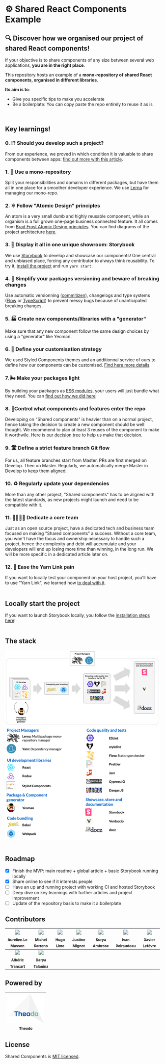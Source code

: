 # ⚙ Shared React Components Example

## 🔍 Discover how we organised our project of shared React components!

If your objective is to share components of any size between several web applications, **you are in the right place**.

This repository hosts an example of a **mono-repository of shared React components, organised in different libraries**.

**Its aim is to**:
- Give you specific tips to make you accelerate
- Be a boilerplate: You can copy paste the repo entirely to reuse it as is

<br />

## Key learnings!

### **0. ⁉️ Should you develop such a project?**

From our experience, we proved in which condition it is valuable to share components between apps: [find out more with this article](https://medium.com/theodo/when-and-how-to-share-ui-components-between-apps-a44a44382de1).

### **1. 🧐 Use a mono-repository**

Split your responsibilities and domains in different packages, but have them all in one place for a smoother developer experience. We use [Lerna](https://github.com/lerna/lerna) for managing our mono-repo.

### **2. ⚛️ Follow "Atomic Design" principles**

An atom is a very small dumb and highly reusable component, while an organism is a full grown one-page business connected feature. It all comes from [Brad Frost Atomic Design principles](http://bradfrost.com/blog/post/atomic-web-design/). You can find diagrams of the project architecture [here](documentation/technical-standards/architecture.md).

### **3. 🎪 Display it all in one unique showroom: Storybook**

We use [Storybook](https://storybook.js.org/) to develop and showcase our components! One central and unbiased place, forcing any contributor to always think reusability. To try it, [install the project](documentation/how-to-contribute/2-getting-started.md) and run `yarn start`.

### **4. 🔨 Simplify your packages versioning and beware of breaking changes**

Use automatic versionning ([commitizen](http://commitizen.github.io/cz-cli/)), changelogs and type systems ([Flow](https://flow.org/) or [TypeScript](https://www.typescriptlang.org/)) to prevent messy bugs because of unanticipated breaking changes.

### **5. 🏭 Create new components/libraries with a "generator"**

Make sure that any new component follow the same design choices by using a "generator" like Yeoman.

### **6. 💄 Define your customisation strategy**

We used Styled Components themes and an additionnal service of ours to define how our components can be customised. [Find here more details](documentation/development/how-to-style-a-component.md).

### **7. 🌬 Make your packages light**

By building your packages as [ES6 modules](http://exploringjs.com/es6/ch_modules.html), your users will just bundle what they need. You can [find out how we did here](documentation/6-make-light-packages.md)

### **8. 👮‍ Control what components and features enter the repo**

Developing on "Shared components" is heavier than on a normal project, hence taking the decision to create a new component should be well thought. We recommend to plan at least 3 reuses of the component to make it worthwile. Here is [our decision tree](documentation/how-to-contribute/1-decision-making.md) to help us make that decision.

### **9. 🛣 Define a strict feature branch Git flow**

For us, all feature branches start from Master. PRs are first merged on Develop. Then on Master.
Regularly, we automatically merge Master in Develop to keep them aligned.

### **10. ♻️ Regularly update your dependencies**

More than any other project, "Shared components" has to be aligned with the latest standards, as new projects might launch and need to be compatible with it.

### **11. 👩‍💻👨‍💻 Dedicate a core team**

Just as an open source project, have a dedicated tech and business team focused on making "Shared components" a success. Without a core team, you won't have the focus and ownership necessary to handle such a project, hence the complexity and debt will accumulate and your developers will end up losing more time than winning, in the long run. We will be more specific in a dedicated article later on.

### **12. 🔗 Ease the Yarn Link pain**

If you want to locally test your component on your host project, you'll have to use "Yarn Link", we learned how [to deal with it](documentation/how-to-contribute/4.1-yarn-link.md).
<br />
<br />

## Locally start the project

If you want to launch Storybook locally, you follow the [installation steps here](documentation/how-to-contribute/2-getting-started.md)!
<br />
<br />

## The stack

![stack flow](documentation/presentation/stack-flow.png)
![stack list](documentation/presentation/stack-list.png)
<br />
<br />

## Roadmap

- [x] Finish the MVP: main readme + global article + basic Storybook running locally
- [x] Share online to see if it interests people
- [ ] Have an up and running project with working CI and hosted Storybook
- [ ] Deep dive on key learnings with further articles and project improvement
- [ ] Update of the repository basis to make it a boilerplate

## Contributors

|   [<img src="https://avatars0.githubusercontent.com/u/25685118?s=400&v=4" width="100px;"/><br /><sub><b>Aurélien Le Masson</b></sub>](https://github.com/Ojisama)<br />    | [<img src="https://avatars0.githubusercontent.com/u/9078109?s=400&v=4" width="100px;"/><br /><sub><b>Michel Parreno</b></sub>](https://github.com/michel-p)<br /> | [<img src="https://avatars1.githubusercontent.com/u/15966838?s=400&v=4" width="100px;"/><br /><sub><b>Hugo Lime</b></sub>](https://github.com/HugoLime)<br /> | [<img src="https://avatars3.githubusercontent.com/u/33832992?s=400&v=4" width="100px;"/><br /><sub><b>Justine Mignot</b></sub>](https://github.com/justinemignot)<br /> | [<img src="https://avatars1.githubusercontent.com/u/8100843?s=400&v=4" width="100px;"/><br /><sub><b>Surya Ambrose</b></sub>](https://github.com/suryaambrose)<br /> | [<img src="https://avatars3.githubusercontent.com/u/15523557?s=400&v=4" width="100px;"/><br /><sub><b>Ivan Poiraudeau</b></sub>](https://github.com/ivanosevitch)<br /> | [<img src="https://avatars2.githubusercontent.com/u/14938214?s=460&v=4" width="100px;"/><br /><sub><b>Xavier Lefèvre</b></sub>](https://github.com/xavierlefevre)<br /> |
| :------------------------------------------------------------------------------------------------------------------------------------------------------------------------: | :---------------------------------------------------------------------------------------------------------------------------------------------------------------: | :-----------------------------------------------------------------------------------------------------------------------------------------------------------: | :---------------------------------------------------------------------------------------------------------------------------------------------------------------------: | :------------------------------------------------------------------------------------------------------------------------------------------------------------------: | :---------------------------------------------------------------------------------------------------------------------------------------------------------------------: | :---------------------------------------------------------------------------------------------------------------------------------------------------------------------: |
| [<img src="https://avatars0.githubusercontent.com/u/6317823?s=400&v=4" width="100px;"/><br /><sub><b>Albéric Trancart</b></sub>](https://github.com/AlbericTrancart)<br /> | [<img src="https://avatars1.githubusercontent.com/u/10657271?s=460&v=4" width="100px;"/><br /><sub><b>Darya Talanina</b></sub>](https://github.com/invfo)<br /> |

## Powered by

| [<img src="documentation/presentation/theodo-logo.png" width="120px;"/><br /><sub><b>Theodo</b></sub><br />](https://www.theodo.fr) |
| :--------------------------------------------------------------------------------------------------------: |

## License

Shared Components is [MIT licensed](LICENSE.md).
